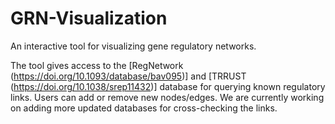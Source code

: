 # GRN-Visualization
An interactive tool for visualizing gene regulatory networks.

The tool gives access to the [RegNetwork (https://doi.org/10.1093/database/bav095)] and [TRRUST (https://doi.org/10.1038/srep11432)] database for querying known regulatory links.
Users can add or remove new nodes/edges. 
We are currently working on adding more updated databases for cross-checking the links.
